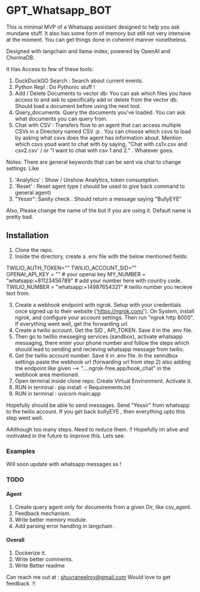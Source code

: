 # GPT_Whatsapp_BOT

This is minimal MVP of a Whatsapp assistant designed to help you ask mundane stuff. It also has some form of memory but still not very intensive at the moment. You can get things done in coherent manner nonetheless.

Designed with langchain and llama-index, powered by OpenAI and ChormaDB.

It Has Access to few of these tools:

1. DuckDuckGO Search : Search about current events.
2. Python Repl : Do Pythonic stuff !
3. Add / Delete Documents to vector db: You can ask which files you have access to and ask to specifically add or delete from the vector db. Should load a document before using the next tool.
4. Query_documents: Query the documents you've loaded. You can ask what documents you can query from.
5. Chat with CSV : Transfers flow to an agent that can access multiple CSVs in a Directory named CSV :p . You can choose which csvs to load by asking what csvs does the agent has information about. Mention which csvs youd want to chat with by saying, "Chat with cs1v.csv and csv2.csv' / or "I want to chat with csv 1 and 2." . Whatever goes.

Notes:
There are general keywords that can be sent via chat to change settings. Like

1. 'Analytics' : Show / Unshow Analytics, token consumption.
2. 'Reset' : Reset agent type ( should be used to give back command to general agent)
3. "Yessir": Sanity check . Should return a message saying "BullyEYE"

Also, Please change the name of the bot if you are using it. Default name is pretty bad.

## Installation

1. Clone the repo.
2. Inside the directory, create a .env file with the below mentioned fields:

TWILIO_AUTH_TOKEN=""
TWILIO_ACCOUNT_SID=""  
OPENAI_API_KEY = "" # your openai key
MY_NUMBER = "whatsapp:+81123456789" # add your number here with country code.
TWILIO_NUMBER = "whatsapp:+14987654321" # twilio number you recieve text from.

3. Create a webhook endpoint with ngrok. Setup with your credentials once signed up to their website ('https://ngrok.com/'). On System, install ngrok, and configure your account settings. Then run "ngrok http 8000". If everything went well, get the forwarding url
4. Create a twilio account. Get the SID , API_TOKEN. Save it in the .env file.
5. Then go to twillio messeging services (sandbox), activate whatsapp messaging, there enter your phone number and follow the steps which should lead to sending and recieving whatsapp message from twilio.
6. Get the twilio account number. Save it in .env file. In the senndbox settings paste the webhook url (forwarding url from step 2) also adding the endpoint like given --> "....ngrok-free.app/hook_chat" in the webhook area mentioned.
7. Open terminal inside clone repo. Create Virtual Environment. Activate it.
8. RUN in terminal : pip install -r Requirements.txt
9. RUN in terminal : uvicorn main:app

Hopefully should be able to send messages. Send "Yessir" from whatsapp to the twilio account. If you get back bullyEYE , then everything upto this step went well.

AAlthough too many steps. Need to reduce them. !! Hopefully im alive and motivated in the future to improve this. Lets see.

### Examples

Will soon update with whatsapp messages ss !

### TODO

#### Agent

1. Create query agent only for documents from a given Dir, like csv_agent.
2. Feedback mechanism.
3. Write better memory module.
4. Add parsing error handling in langchain .

#### Overall

1. Dockerize it.
2. Write better comments.
3. Write Better readme

Can reach me out at : shuvraneelroy@gmail.com
Would love to get feedback. !!

